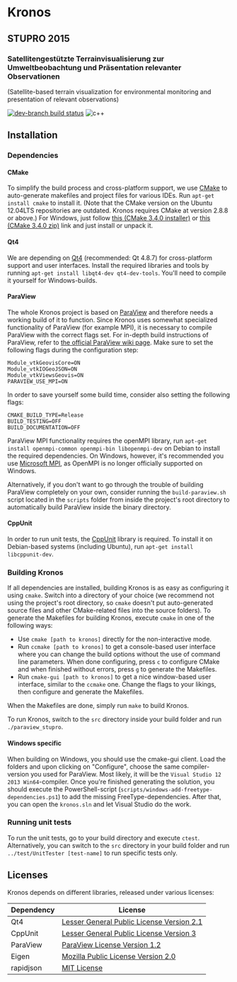 Kronos
======

STUPRO 2015
-----------

### Satellitengestützte Terrainvisualisierung zur Umweltbeobachtung und Präsentation relevanter Observationen
(Satellite-based terrain visualization for environmental monitoring and presentation of relevant observations)

[![dev-branch build status](https://magnum.travis-ci.com/quappi/STUPRO.svg?token=YqyzbapTc49r8AJqkBGb&branch=develop)](https://magnum.travis-ci.com/quappi/STUPRO/) ![c++](https://img.shields.io/badge/language-C++-blue.svg)

Installation
------------

### Dependencies

#### CMake
To simplify the build process and cross-platform support, we use [CMake](https://cmake.org/) to auto-generate makefiles and project files for various IDEs. Run `apt-get install cmake` to install it. (Note that the CMake version on the Ubuntu 12.04LTS repositories are outdated. Kronos requires CMake at version 2.8.8 or above.)
For Windows, just follow [this (CMake 3.4.0 installer)](https://cmake.org/files/v3.4/cmake-3.4.0-win32-x86.exe) or [this (CMake 3.4.0 zip)](https://cmake.org/files/v3.4/cmake-3.4.0-win32-x86.zip) link and just install or unpack it.

#### Qt4
We are depending on [Qt4](http://www.qt.io/) (recommended: Qt 4.8.7) for cross-platform support and user interfaces. Install the required libraries and tools by running `apt-get install libqt4-dev qt4-dev-tools`. You'll need to compile it yourself for Windows-builds.

#### ParaView
The whole Kronos project is based on [ParaView](https://github.com/Kitware/ParaView) and therefore needs a working build of it to function. Since Kronos uses somewhat specialized functionality of ParaView (for example MPI), it is necessary to compile ParaView with the correct flags set. For in-depth build instructions of ParaView, refer to [the official ParaView wiki page](http://www.paraview.org/Wiki/ParaView:Build_And_Install). Make sure to set the following flags during the configuration step:
```
Module_vtkGeovisCore=ON
Module_vtkIOGeoJSON=ON
Module_vtkViewsGeovis=ON
PARAVIEW_USE_MPI=ON
```
In order to save yourself some build time, consider also setting the following flags:
```
CMAKE_BUILD_TYPE=Release
BUILD_TESTING=OFF
BUILD_DOCUMENTATION=OFF
```
ParaView MPI functionality requires the openMPI library, run `apt-get install openmpi-common openmpi-bin libopenmpi-dev` on Debian to install the required dependencies. On Windows, however, it's recommended you use [Microsoft MPI](https://www.microsoft.com/en-us/download/details.aspx?id=49926), as OpenMPI is no longer officially supported on Windows.

Alternatively, if you don't want to go through the trouble of building ParaView completely on your own, consider running the `build-paraview.sh` script located in the `scripts` folder from inside the project's root directory to automatically build ParaView inside the binary directory.

#### CppUnit
In order to run unit tests, the [CppUnit](http://sourceforge.net/projects/cppunit/) library is required.
To install it on Debian-based systems (including Ubuntu), run `apt-get install libcppunit-dev`.

### Building Kronos
If all dependencies are installed, building Kronos is as easy as configuring it using `cmake`. Switch into a directory of your choice (we recommend not using the project's root directory, so `cmake` doesn't put auto-generated source files and other CMake-related files into the source folders). To generate the Makefiles for building Kronos, execute `cmake` in one of the following ways:
* Use `cmake [path to kronos]` directly for the non-interactive mode.
* Run `ccmake [path to kronos]` to get a console-based user interface where you can change the build options without the use of command line parameters. When done configuring, press `c` to configure CMake and when finished without errors, press `g` to generate the Makefiles.
* Run `cmake-gui [path to kronos]` to get a nice window-based user interface, similar to the `ccmake` one. Change the flags to your likings, then configure and generate the Makefiles.

When the Makefiles are done, simply run `make` to build Kronos.

To run Kronos, switch to the `src` directory inside your build folder and run `./paraview_stupro`.

#### Windows specific
When building on Windows, you should use the cmake-gui client. Load the folders and upon clicking on "Configure", choose the same compiler-version you used for ParaView. Most likely, it will be the `Visual Studio 12 2013 Win64`-compiler. Once you're finished generating the solution, you should execute the PowerShell-script (`scripts/windows-add-freetype-dependencies.ps1`) to add the missing FreeType-dependencies.
After that, you can open the `kronos.sln` and let Visual Studio do the work. 

### Running unit tests
To run the unit tests, go to your build directory and execute `ctest`. Alternatively, you can switch to the `src` directory in your build folder and run `../test/UnitTester [test-name]` to run specific tests only.

Licenses
--------

Kronos depends on different libraries, released under various licenses:

Dependency | License
-----------|---------
Qt4        | [Lesser General Public License Version 2.1](http://www.gnu.org/licenses/old-licenses/lgpl-2.1.html)
CppUnit    | [Lesser General Public License Version 3](http://www.gnu.org/copyleft/lesser.html)
ParaView   | [ParaView License Version 1.2](https://github.com/Kitware/ParaView/blob/master/License_v1.2.txt)
Eigen      | [Mozilla Public License Version 2.0](https://www.mozilla.org/en-US/MPL/2.0/)
rapidjson  | [MIT License](https://github.com/miloyip/rapidjson/blob/v1.0.2/license.txt)
